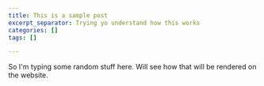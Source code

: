 ```yaml
---
title: This is a sample post
excerpt_separator: Trying yo understand how this works
categories: []
tags: []

---
```

So I'm typing some random stuff here. Will see how that will be rendered on the website.
